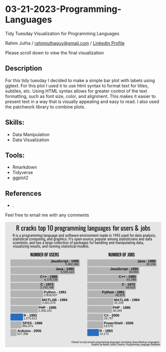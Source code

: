 # 03-21-2023-Programming-Languages
 Tidy Tuesday Visualization for Programming Languages

Rahim Jutha / rahimjuthaguy@gmail.com / [Linkedin Profile](https://www.linkedin.com/in/rahim-jutha/)

Please scroll down to view the final visualization

## Description 
For this tidy tuesday I decided to make a simple bar plot with labels using ggtext.
For this plot I used it to use html syntax to format text for titles, subtiles, etc.
Using HTML syntax allows for greater control of the text formatting, such as font size, color, and alignment. This makes it easier to present text in a way that is visually appealing and easy to read.
I also used the patchwork library to combine plots.

## Skills:
- Data Manipulation
- Data Visualization

## Tools:
- Rmarkdown
- Tidyverse
- ggplot2

## References
- .

Feel free to email me with any comments 

![programminglanguage](https://github.com/rjutha/03-21-2023-Programming-Languages/blob/main/pl_plot.png)